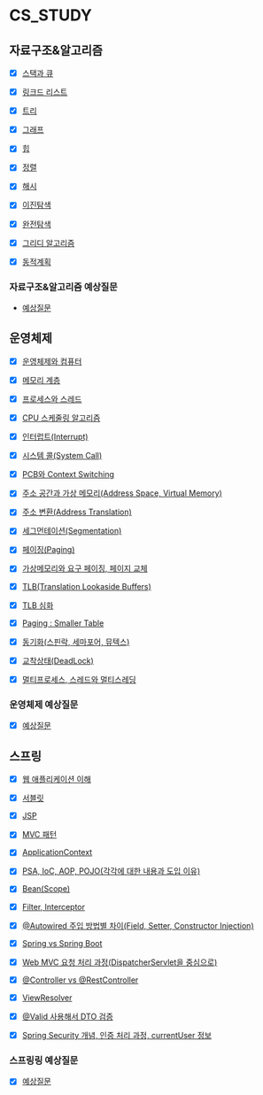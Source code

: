 # CS_STUDY
## 자료구조&알고리즘
* [x] [스택과 큐](https://github.com/dlrkdus/CS_STUDY/tree/main/%EC%9E%90%EB%A3%8C%EA%B5%AC%EC%A1%B0%26%EC%95%8C%EA%B3%A0%EB%A6%AC%EC%A6%98/%EC%8A%A4%ED%83%9D%EA%B3%BC%ED%81%90)

* [x] [링크드 리스트](https://github.com/dlrkdus/CS_STUDY/tree/main/%EC%9E%90%EB%A3%8C%EA%B5%AC%EC%A1%B0%26%EC%95%8C%EA%B3%A0%EB%A6%AC%EC%A6%98/%EC%97%B0%EA%B2%B0%EB%A6%AC%EC%8A%A4%ED%8A%B8)

* [x] [트리](https://github.com/dlrkdus/CS_STUDY/tree/main/%EC%9E%90%EB%A3%8C%EA%B5%AC%EC%A1%B0%26%EC%95%8C%EA%B3%A0%EB%A6%AC%EC%A6%98/%ED%8A%B8%EB%A6%AC)

* [x] [그래프](https://github.com/dlrkdus/CS_STUDY/tree/main/%EC%9E%90%EB%A3%8C%EA%B5%AC%EC%A1%B0%26%EC%95%8C%EA%B3%A0%EB%A6%AC%EC%A6%98/%EA%B7%B8%EB%9E%98%ED%94%84)

* [x] [힙](https://github.com/dlrkdus/CS_STUDY/tree/main/%EC%9E%90%EB%A3%8C%EA%B5%AC%EC%A1%B0%26%EC%95%8C%EA%B3%A0%EB%A6%AC%EC%A6%98/%ED%9E%99)

* [x] [정렬](https://github.com/dlrkdus/CS_STUDY/tree/main/%EC%9E%90%EB%A3%8C%EA%B5%AC%EC%A1%B0%26%EC%95%8C%EA%B3%A0%EB%A6%AC%EC%A6%98/%EC%A0%95%EB%A0%AC)

* [x] [해시](https://github.com/dlrkdus/CS_STUDY/tree/main/%EC%9E%90%EB%A3%8C%EA%B5%AC%EC%A1%B0%26%EC%95%8C%EA%B3%A0%EB%A6%AC%EC%A6%98/%ED%95%B4%EC%8B%9C)

* [x] [이진탐색](https://github.com/dlrkdus/CS_STUDY/tree/main/%EC%9E%90%EB%A3%8C%EA%B5%AC%EC%A1%B0%26%EC%95%8C%EA%B3%A0%EB%A6%AC%EC%A6%98/%EC%9D%B4%EC%A7%84%ED%83%90%EC%83%89)

* [x] [완전탐색](https://github.com/dlrkdus/CS_STUDY/tree/main/%EC%9E%90%EB%A3%8C%EA%B5%AC%EC%A1%B0%26%EC%95%8C%EA%B3%A0%EB%A6%AC%EC%A6%98/%EC%99%84%EC%A0%84%ED%83%90%EC%83%89)

* [x] [그리디 알고리즘](https://github.com/dlrkdus/CS_STUDY/tree/main/%EC%9E%90%EB%A3%8C%EA%B5%AC%EC%A1%B0%26%EC%95%8C%EA%B3%A0%EB%A6%AC%EC%A6%98/%EA%B7%B8%EB%A6%AC%EB%94%94%20%EC%95%8C%EA%B3%A0%EB%A6%AC%EC%A6%98)

* [x] [동적계획](https://github.com/dlrkdus/CS_STUDY/tree/main/%EC%9E%90%EB%A3%8C%EA%B5%AC%EC%A1%B0%26%EC%95%8C%EA%B3%A0%EB%A6%AC%EC%A6%98/%EB%8F%99%EC%A0%81%EA%B3%84%ED%9A%8D%EB%B2%95(DP))

### 자료구조&알고리즘 예상질문
* [예상질문](https://github.com/dlrkdus/CS_STUDY/blob/main/%EC%9E%90%EB%A3%8C%EA%B5%AC%EC%A1%B0%26%EC%95%8C%EA%B3%A0%EB%A6%AC%EC%A6%98/%EC%98%88%EC%83%81%EC%A7%88%EB%AC%B8.md)

## 운영체제
* [x] [운영체제와 컴퓨터](https://github.com/dlrkdus/CS_STUDY/tree/main/%EC%9A%B4%EC%98%81%EC%B2%B4%EC%A0%9C/%EC%9A%B4%EC%98%81%EC%B2%B4%EC%A0%9C%EC%99%80%20%EC%BB%B4%ED%93%A8%ED%84%B0)

* [x] [메모리 계층](https://github.com/dlrkdus/CS_STUDY/tree/main/%EC%9A%B4%EC%98%81%EC%B2%B4%EC%A0%9C/%EB%A9%94%EB%AA%A8%EB%A6%AC%EA%B3%84%EC%B8%B5)

* [x] [프로세스와 스레드](https://github.com/dlrkdus/CS_STUDY/tree/main/%EC%9A%B4%EC%98%81%EC%B2%B4%EC%A0%9C/%ED%94%84%EB%A1%9C%EC%84%B8%EC%8A%A4%EC%99%80%20%EC%8A%A4%EB%A0%88%EB%93%9C)

* [x] [CPU 스케줄링 알고리즘](https://github.com/dlrkdus/CS_STUDY/tree/main/%EC%9A%B4%EC%98%81%EC%B2%B4%EC%A0%9C/CPU%20%EC%8A%A4%EC%BC%80%EC%A4%84%EB%A7%81%20%EC%95%8C%EA%B3%A0%EB%A6%AC%EC%A6%98)

* [x] [인터럽트(Interrupt)](https://github.com/dlrkdus/CS_STUDY/tree/main/%EC%9A%B4%EC%98%81%EC%B2%B4%EC%A0%9C/%EC%9D%B8%ED%84%B0%EB%9F%BD%ED%8A%B8(Interrupt))

* [x] [시스템 콜(System Call)](https://github.com/dlrkdus/CS_STUDY/tree/main/%EC%9A%B4%EC%98%81%EC%B2%B4%EC%A0%9C/%EC%8B%9C%EC%8A%A4%ED%85%9C%20%EC%BD%9C(System%20Call))

* [x] [PCB와 Context Switching](https://github.com/dlrkdus/CS_STUDY/tree/main/%EC%9A%B4%EC%98%81%EC%B2%B4%EC%A0%9C/PCB%EC%99%80%20Context%20Switching)

* [x] [주소 공간과 가상 메모리(Address Space, Virtual Memory)](https://github.com/dlrkdus/CS_STUDY/tree/main/%EC%9A%B4%EC%98%81%EC%B2%B4%EC%A0%9C/%EC%A3%BC%EC%86%8C%20%EA%B3%B5%EA%B0%84%EA%B3%BC%20%EA%B0%80%EC%83%81%20%EB%A9%94%EB%AA%A8%EB%A6%AC(Address%20Space%2C%20Virtual%20Memory))

* [x] [주소 변환(Address Translation)](https://github.com/dlrkdus/CS_STUDY/tree/main/%EC%9A%B4%EC%98%81%EC%B2%B4%EC%A0%9C/%EC%A3%BC%EC%86%8C%20%EB%B3%80%ED%99%98(Address%20Translation))

* [x] [세그먼테이션(Segmentation)](https://github.com/dlrkdus/CS_STUDY/tree/main/%EC%9A%B4%EC%98%81%EC%B2%B4%EC%A0%9C/%EC%84%B8%EA%B7%B8%EB%A8%BC%ED%85%8C%EC%9D%B4%EC%85%98(Segmentation))

* [x] [페이징(Paging)](https://github.com/dlrkdus/CS_STUDY/tree/main/%EC%9A%B4%EC%98%81%EC%B2%B4%EC%A0%9C/%ED%8E%98%EC%9D%B4%EC%A7%95(Paging))

* [x] [가상메모리와 요구 페이징, 페이지 교체](https://github.com/dlrkdus/CS_STUDY/tree/main/%EC%9A%B4%EC%98%81%EC%B2%B4%EC%A0%9C/%EA%B0%80%EC%83%81%EB%A9%94%EB%AA%A8%EB%A6%AC%EC%99%80%20%EC%9A%94%EA%B5%AC%20%ED%8E%98%EC%9D%B4%EC%A7%95%2C%20%ED%8E%98%EC%9D%B4%EC%A7%80%20%EA%B5%90%EC%B2%B4)

* [x] [TLB(Translation Lookaside Buffers)](https://github.com/dlrkdus/CS_STUDY/tree/main/%EC%9A%B4%EC%98%81%EC%B2%B4%EC%A0%9C/TLB(Translation%20Lookaside%20Buffers))

* [x] [TLB 심화](https://github.com/dlrkdus/CS_STUDY/tree/main/%EC%9A%B4%EC%98%81%EC%B2%B4%EC%A0%9C/TLB%20%EC%8B%AC%ED%99%94)

* [x] [Paging : Smaller Table](https://github.com/dlrkdus/CS_STUDY/tree/main/%EC%9A%B4%EC%98%81%EC%B2%B4%EC%A0%9C/Paging%20(Smaller%20Table))

* [x] [동기화(스핀락, 세마포어, 뮤텍스)](https://github.com/dlrkdus/CS_STUDY/tree/main/%EC%9A%B4%EC%98%81%EC%B2%B4%EC%A0%9C/%EB%8F%99%EA%B8%B0%ED%99%94(%EC%8A%A4%ED%95%80%EB%9D%BD%2C%20%EC%84%B8%EB%A7%88%ED%8F%AC%EC%96%B4%2C%20%EB%AE%A4%ED%85%8D%EC%8A%A4))

* [x] [교착상태(DeadLock)](https://github.com/dlrkdus/CS_STUDY/tree/main/%EC%9A%B4%EC%98%81%EC%B2%B4%EC%A0%9C/%EA%B5%90%EC%B0%A9%EC%83%81%ED%83%9C(DeadLock))

* [x] [멀티프로세스, 스레드와 멀티스레딩](https://github.com/dlrkdus/CS_STUDY/tree/main/%EC%9A%B4%EC%98%81%EC%B2%B4%EC%A0%9C/%EB%A9%80%ED%8B%B0%ED%94%84%EB%A1%9C%EC%84%B8%EC%8A%A4%2C%20%EC%8A%A4%EB%A0%88%EB%93%9C%EC%99%80%20%EB%A9%80%ED%8B%B0%EC%8A%A4%EB%A0%88%EB%94%A9)

### 운영체제 예상질문
* [x] [예상질문](https://github.com/dlrkdus/CS_STUDY/blob/main/%EC%9A%B4%EC%98%81%EC%B2%B4%EC%A0%9C/%EC%98%88%EC%83%81%EC%A7%88%EB%AC%B8.md)

## 스프링
* [x] [웹 애플리케이션 이해](https://github.com/dlrkdus/CS_STUDY/tree/main/%EC%8A%A4%ED%94%84%EB%A7%81/%EC%9B%B9%20%EC%95%A0%ED%94%8C%EB%A6%AC%EC%BC%80%EC%9D%B4%EC%85%98%20%EC%9D%B4%ED%95%B4)

* [x] [서블릿](https://github.com/dlrkdus/CS_STUDY/tree/main/%EC%8A%A4%ED%94%84%EB%A7%81/%EC%84%9C%EB%B8%94%EB%A6%BF)

* [x] [JSP](https://github.com/dlrkdus/CS_STUDY/tree/main/%EC%8A%A4%ED%94%84%EB%A7%81/JSP)

* [x] [MVC 패턴](https://github.com/dlrkdus/CS_STUDY/tree/main/%EC%8A%A4%ED%94%84%EB%A7%81/MVC%20%ED%8C%A8%ED%84%B4)

* [x] [ApplicationContext](https://github.com/dlrkdus/CS_STUDY/tree/main/%EC%8A%A4%ED%94%84%EB%A7%81/ApplicationContext)

* [x] [PSA, IoC, AOP, POJO(각각에 대한 내용과 도입 이유)](https://github.com/dlrkdus/CS_STUDY/tree/main/%EC%8A%A4%ED%94%84%EB%A7%81/PSA%2C%20IoC%2C%20AOP%2C%20POJO(%EA%B0%81%EA%B0%81%EC%97%90%20%EB%8C%80%ED%95%9C%20%EB%82%B4%EC%9A%A9%EA%B3%BC%20%EB%8F%84%EC%9E%85%20%EC%9D%B4%EC%9C%A0))

* [x] [Bean(Scope)](https://github.com/dlrkdus/CS_STUDY/tree/main/%EC%8A%A4%ED%94%84%EB%A7%81/Bean(Scope))

* [x] [Filter, Interceptor](https://github.com/dlrkdus/CS_STUDY/tree/main/%EC%8A%A4%ED%94%84%EB%A7%81/Filter%2C%20Interceptor)

* [x] [@Autowired 주입 방법별 차이(Field, Setter, Constructor Injection)](https://github.com/dlrkdus/CS_STUDY/tree/main/%EC%8A%A4%ED%94%84%EB%A7%81/%40Autowired%20%EC%A3%BC%EC%9E%85%20%EB%B0%A9%EB%B2%95%EB%B3%84%20%EC%B0%A8%EC%9D%B4(Field%2C%20Setter%2C%20Constructor%20Injection))

* [x] [Spring vs Spring Boot](https://github.com/dlrkdus/CS_STUDY/tree/main/%EC%8A%A4%ED%94%84%EB%A7%81/Spring%20vs%20Spring%20Boot)

* [x] [Web MVC 요청 처리 과정(DispatcherServlet을 중심으로)](https://github.com/dlrkdus/CS_STUDY/tree/main/%EC%8A%A4%ED%94%84%EB%A7%81/Web%20MVC%20%EC%9A%94%EC%B2%AD%20%EC%B2%98%EB%A6%AC%20%EA%B3%BC%EC%A0%95(DispatcherServlet%EC%9D%84%20%EC%A4%91%EC%8B%AC%EC%9C%BC%EB%A1%9C))

* [x] [@Controller vs @RestController](https://github.com/dlrkdus/CS_STUDY/tree/main/%EC%8A%A4%ED%94%84%EB%A7%81/%40Controller%20vs%20%40RestController)

* [x] [ViewResolver](https://github.com/dlrkdus/CS_STUDY/tree/main/%EC%8A%A4%ED%94%84%EB%A7%81/ViewResolver)

* [x] [@Valid 사용해서 DTO 검증](https://github.com/dlrkdus/CS_STUDY/tree/main/%EC%8A%A4%ED%94%84%EB%A7%81/%40Valid%20%EC%82%AC%EC%9A%A9%ED%95%B4%EC%84%9C%20DTO%20%EA%B2%80%EC%A6%9D)

* [x] [Spring Security 개념, 인증 처리 과정, currentUser 정보](https://github.com/dlrkdus/CS_STUDY/tree/main/%EC%8A%A4%ED%94%84%EB%A7%81/Spring%20Security%20%EA%B0%9C%EB%85%90%2C%20%EC%9D%B8%EC%A6%9D%20%EC%B2%98%EB%A6%AC%20%EA%B3%BC%EC%A0%95%2C%20currentUser%20%EC%A0%95%EB%B3%B4) 

### 스프링링 예상질문
* [x] [예상질문](https://github.com/dlrkdus/CS_STUDY/blob/main/%EC%8A%A4%ED%94%84%EB%A7%81/%EC%98%88%EC%83%81%EC%A7%88%EB%AC%B8.md)
